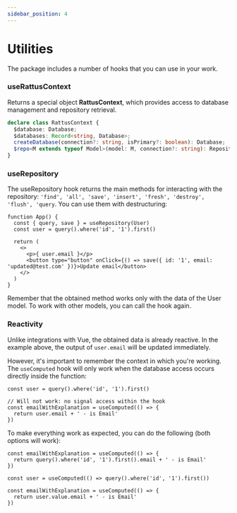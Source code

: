 ```yaml
---
sidebar_position: 4
---
```


# Utilities

The package includes a number of hooks that you can use
in your work.

### useRattusContext
Returns a special object **RattusContext**, which provides access
to database management and repository retrieval.
```typescript
declare class RattusContext {
  $database: Database;
  $databases: Record<string, Database>;
  createDatabase(connection?: string, isPrimary?: boolean): Database;
  $repo<M extends typeof Model>(model: M, connection?: string): Repository<InstanceType<M>>;
}
```

### useRepository

The useRepository hook returns the main methods for interacting with the repository:
`'find', 'all', 'save', 'insert', 'fresh', 'destroy', 'flush', 'query`. You can use them
with destructuring:

```tsx
function App() {
  const { query, save } = useRepository(User)
  const user = query().where('id', '1').first()

  return (
    <>
      <p>{ user.email }</p>
      <button type="button" onClick={() => save({ id: '1', email: 'updated@test.com' })}>Update email</button>
    </>
  )
}
```

Remember that the obtained method works only with the data of the User model.
To work with other models, you can call the hook
again.

### Reactivity
Unlike integrations with Vue, the obtained data is already
reactive. In the example above, the output of `user.email` will
be updated immediately.

However, it's important to remember the context in which you're working.
The `useComputed` hook will only work when
the database access occurs directly inside the function:

```tsx
const user = query().where('id', '1').first()

// Will not work: no signal access within the hook
const emailWithExplanation = useComputed(() => {
  return user.email + ' - is Email'
})
```

To make everything work as expected, you can do the following
(both options will work):
```tsx
const emailWithExplanation = useComputed(() => {
  return query().where('id', '1').first().email + ' - is Email'
})
```
```tsx
const user = useComputed(() => query().where('id', '1').first())

const emailWithExplanation = useComputed(() => {
  return user.value.email + ' - is Email'
})
```
